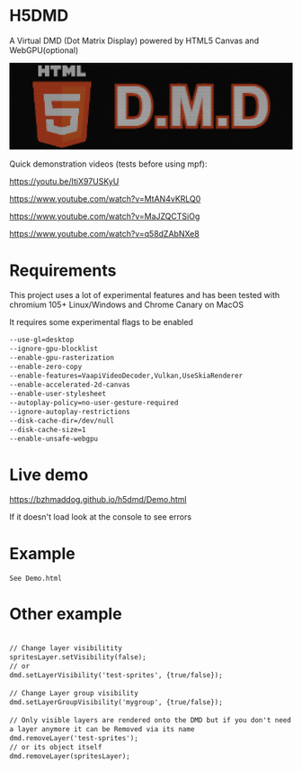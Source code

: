 # H5DMD
A Virtual DMD (Dot Matrix Display) powered by HTML5 Canvas and WebGPU(optional)

![256x78 DMD on a 1280x390 display](/logo.png?raw=true "1 dot = 4x4 pixels")

Quick demonstration videos (tests before using mpf):

https://youtu.be/ItiX97USKyU

https://www.youtube.com/watch?v=MtAN4vKRLQ0

https://www.youtube.com/watch?v=MaJZQCTSiOg

https://www.youtube.com/watch?v=q58dZAbNXe8


# Requirements
This project uses a lot of experimental features and has been tested with chromium 105+ Linux/Windows and Chrome Canary on MacOS

It requires some experimental flags to be enabled
```
--use-gl=desktop
--ignore-gpu-blocklist
--enable-gpu-rasterization
--enable-zero-copy
--enable-features=VaapiVideoDecoder,Vulkan,UseSkiaRenderer
--enable-accelerated-2d-canvas
--enable-user-stylesheet
--autoplay-policy=no-user-gesture-required
--ignore-autoplay-restrictions
--disk-cache-dir=/dev/null
--disk-cache-size=1
--enable-unsafe-webgpu
```

# Live demo
https://bzhmaddog.github.io/h5dmd/Demo.html

If it doesn't load look at the console to see errors

# Example

```
See Demo.html
```

# Other example

```

// Change layer visibilitity
spritesLayer.setVisibility(false);
// or
dmd.setLayerVisibility('test-sprites', {true/false});

// Change Layer group visibility
dmd.setLayerGroupVisibility('mygroup', {true/false});

// Only visible layers are rendered onto the DMD but if you don't need a layer anymore it can be Removed via its name
dmd.removeLayer('test-sprites');
// or its object itself
dmd.removeLayer(spritesLayer);

```

